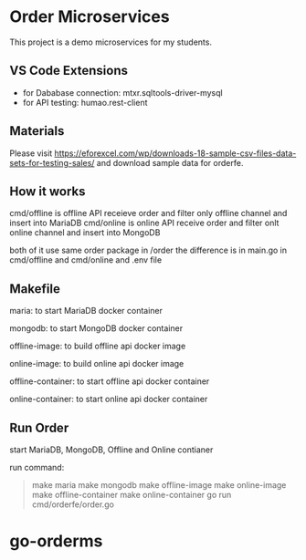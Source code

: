 # Order Microservices

This project is a demo microservices for my students.

## VS Code Extensions

- for Dababase connection: mtxr.sqltools-driver-mysql
- for API testing: humao.rest-client

## Materials

Please visit https://eforexcel.com/wp/downloads-18-sample-csv-files-data-sets-for-testing-sales/
and download sample data for orderfe.

## How it works

cmd/offline is offline API receieve order and filter only offline channel and insert into MariaDB
cmd/online is online API receive order and filter onlt online channel and insert into MongoDB

both of it use same order package in /order
the difference is in main.go in cmd/offline and cmd/online and .env file

## Makefile

maria: to start MariaDB docker container

mongodb: to start MongoDB docker container

offline-image: to build offline api docker image

online-image: to build online api docker image

offline-container: to start offline api docker container

online-container: to start online api docker container

## Run Order

start MariaDB, MongoDB, Offline and Online contianer

run command:
> make maria
> make mongodb
> make offline-image
> make online-image
> make offline-container
> make online-container
> go run cmd/orderfe/order.go
# go-orderms
